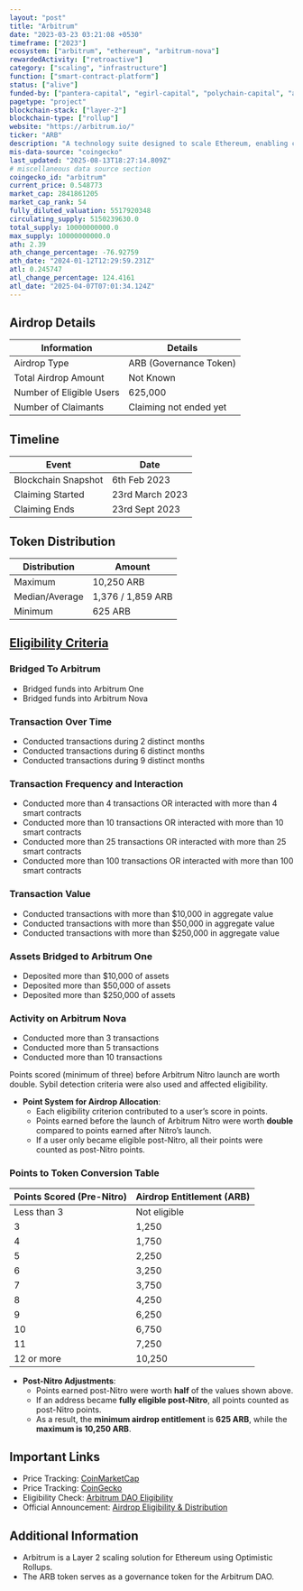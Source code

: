```yaml
---
layout: "post"
title: "Arbitrum"
date: "2023-03-23 03:21:08 +0530"
timeframe: ["2023"]
ecosystem: ["arbitrum", "ethereum", "arbitrum-nova"]
rewardedActivity: ["retroactive"]
category: ["scaling", "infrastructure"]
function: ["smart-contract-platform"]
status: ["alive"]
funded-by: ["pantera-capital", "egirl-capital", "polychain-capital", "alameda-research"]
pagetype: "project"
blockchain-stack: ["layer-2"]
blockchain-type: ["rollup"]
website: "https://arbitrum.io/"
ticker: "ARB"
description: "A technology suite designed to scale Ethereum, enabling cheaper and faster transactions through its Optimistic Rollup protocol while maintaining Ethereum-level security."
mis-data-source: "coingecko"
last_updated: "2025-08-13T18:27:14.809Z"
# miscellaneous data source section
coingecko_id: "arbitrum"
current_price: 0.548773
market_cap: 2841861205
market_cap_rank: 54
fully_diluted_valuation: 5517920348
circulating_supply: 5150239630.0
total_supply: 10000000000.0
max_supply: 10000000000.0
ath: 2.39
ath_change_percentage: -76.92759
ath_date: "2024-01-12T12:29:59.231Z"
atl: 0.245747
atl_change_percentage: 124.4161
atl_date: "2025-04-07T07:01:34.124Z"
---
```


## Airdrop Details

| Information              | Details                |
| ------------------------ | ---------------------- |
| Airdrop Type             | ARB (Governance Token) |
| Total Airdrop Amount     | Not Known              |
| Number of Eligible Users | 625,000                |
| Number of Claimants      | Claiming not ended yet |

## Timeline

| Event               | Date            |
| ------------------- | --------------- |
| Blockchain Snapshot | 6th Feb 2023    |
| Claiming Started    | 23rd March 2023 |
| Claiming Ends       | 23rd Sept 2023  |

## Token Distribution

| Distribution   | Amount            |
| -------------- | ----------------- |
| Maximum        | 10,250 ARB        |
| Median/Average | 1,376 / 1,859 ARB |
| Minimum        | 625 ARB           |

## [Eligibility Criteria](https://docs.arbitrum.foundation/airdrop-eligibility-distribution)

### Bridged To Arbitrum

- Bridged funds into Arbitrum One
- Bridged funds into Arbitrum Nova

### Transaction Over Time

- Conducted transactions during 2 distinct months
- Conducted transactions during 6 distinct months
- Conducted transactions during 9 distinct months

### Transaction Frequency and Interaction

- Conducted more than 4 transactions OR interacted with more than 4 smart contracts
- Conducted more than 10 transactions OR interacted with more than 10 smart contracts
- Conducted more than 25 transactions OR interacted with more than 25 smart contracts
- Conducted more than 100 transactions OR interacted with more than 100 smart contracts

### Transaction Value

- Conducted transactions with more than $10,000 in aggregate value
- Conducted transactions with more than $50,000 in aggregate value
- Conducted transactions with more than $250,000 in aggregate value

### Assets Bridged to Arbitrum One

- Deposited more than $10,000 of assets
- Deposited more than $50,000 of assets
- Deposited more than $250,000 of assets

### Activity on Arbitrum Nova

- Conducted more than 3 transactions
- Conducted more than 5 transactions
- Conducted more than 10 transactions

Points scored (minimum of three) before Arbitrum Nitro launch are worth double. Sybil detection criteria were also used and affected eligibility.

- **Point System for Airdrop Allocation**:
  - Each eligibility criterion contributed to a user’s score in points.
  - Points earned before the launch of Arbitrum Nitro were worth **double** compared to points earned after Nitro’s launch.
  - If a user only became eligible post-Nitro, all their points were counted as post-Nitro points.

### **Points to Token Conversion Table**

| Points Scored (Pre-Nitro) | Airdrop Entitlement (ARB) |
| ------------------------- | ------------------------- |
| Less than 3               | Not eligible              |
| 3                         | 1,250                     |
| 4                         | 1,750                     |
| 5                         | 2,250                     |
| 6                         | 3,250                     |
| 7                         | 3,750                     |
| 8                         | 4,250                     |
| 9                         | 6,250                     |
| 10                        | 6,750                     |
| 11                        | 7,250                     |
| 12 or more                | 10,250                    |

- **Post-Nitro Adjustments**:
  - Points earned post-Nitro were worth **half** of the values shown above.
  - If an address became **fully eligible post-Nitro**, all points counted as post-Nitro points.
  - As a result, the **minimum airdrop entitlement** is **625 ARB**, while the **maximum is 10,250 ARB**.

## Important Links

- Price Tracking: [CoinMarketCap](https://coinmarketcap.com/currencies/arbitrum/)
- Price Tracking: [CoinGecko](https://www.coingecko.com/en/coins/arbitrum)
- Eligibility Check: [Arbitrum DAO Eligibility](https://arbitrum.foundation/eligibility)
- Official Announcement: [Airdrop Eligibility & Distribution](https://docs.arbitrum.foundation/airdrop-eligibility-distribution)

## Additional Information

- Arbitrum is a Layer 2 scaling solution for Ethereum using Optimistic Rollups.
- The ARB token serves as a governance token for the Arbitrum DAO.